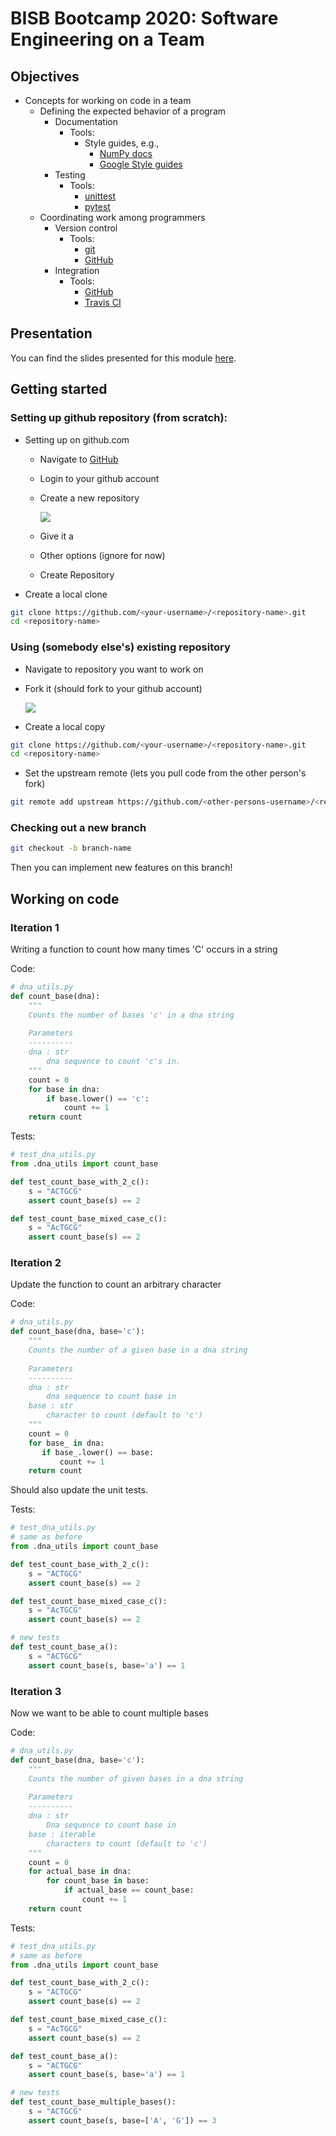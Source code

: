 # BISB Bootcamp 2020: Software Engineering on a Team

## Objectives
- Concepts for working on code in a team
  - Defining the expected behavior of a program
    - Documentation
      - Tools:
        - Style guides, e.g.,
          - [NumPy docs](https://numpydoc.readthedocs.io/en/latest/format.html)
          - [Google Style guides](https://google.github.io/styleguide/pyguide.html)
    - Testing 
      - Tools:
        - [unittest](https://docs.python.org/3/library/unittest.html)
        - [pytest](https://docs.pytest.org/en/stable/)
  - Coordinating work among programmers
    - Version control
      - Tools:
        - [git](https://git-scm.com/)
        - [GitHub](https://github.com/)
    - Integration
      - Tools:
        - [GitHub](https://github.com/)
        - [Travis CI](https://travis-ci.com/)


## Presentation
You can find the slides presented for this module [here](
https://docs.google.com/presentation/d/1kUSg2BIn7K6VPMsXeiTBUf92P8GpfddPPAP3mMHCh0I/edit?usp=sharing).

## Getting started
### Setting up github repository (from scratch):
- Setting up on github.com
    - Navigate to [GitHub](https://github.com/)
    - Login to your github account
    - Create a new repository

      ![](images/create-new-repo.png)
      
    - Give it a <repository-name>
    - Other options (ignore for now)
    - Create Repository
- Create a local clone
```bash
git clone https://github.com/<your-username>/<repository-name>.git
cd <repository-name>
```

### Using (somebody else's) existing repository
- Navigate to repository you want to work on
- Fork it (should fork to your github account)

  ![](images/fork-a-repo.png)
  
- Create a local copy
```bash
git clone https://github.com/<your-username>/<repository-name>.git
cd <repository-name>
```
- Set the upstream remote (lets you pull code from the other person's fork)
```bash
git remote add upstream https://github.com/<other-persons-username>/<repository-name>.git
```

### Checking out a new branch
```bash
git checkout -b branch-name
```

Then you can implement new features on this branch!


## Working on code
### Iteration 1

Writing a function to count how many times 'C' occurs in a string

Code:
```python
# dna_utils.py
def count_base(dna):
    """
    Counts the number of bases 'c' in a dna string
    
    Parameters
    ----------
    dna : str
        dna sequence to count 'c's in.
    """
    count = 0
    for base in dna:
        if base.lower() == 'c':
            count += 1
    return count
```

Tests:
```python 
# test_dna_utils.py
from .dna_utils import count_base

def test_count_base_with_2_c():
    s = "ACTGCG"
    assert count_base(s) == 2

def test_count_base_mixed_case_c():
    s = "AcTGCG"
    assert count_base(s) == 2
```

### Iteration 2

Update the function to count an arbitrary character

Code:
```python
# dna_utils.py
def count_base(dna, base='c'):
    """
    Counts the number of a given base in a dna string
    
    Parameters
    ----------
    dna : str
        dna sequence to count base in
    base : str
        character to count (default to 'c')
    """
    count = 0
    for base_ in dna:
       if base_.lower() == base:
           count += 1
    return count
```

Should also update the unit tests.

Tests:
```python
# test_dna_utils.py
# same as before
from .dna_utils import count_base

def test_count_base_with_2_c():
    s = "ACTGCG"
    assert count_base(s) == 2

def test_count_base_mixed_case_c():
    s = "AcTGCG"
    assert count_base(s) == 2

# new tests
def test_count_base_a():
    s = "ACTGCG"
    assert count_base(s, base='a') == 1
```

### Iteration 3

Now we want to be able to count multiple bases

Code:
```python
# dna_utils.py
def count_base(dna, base='c'):
    """
    Counts the number of given bases in a dna string
    
    Parameters
    ----------
    dna : str
        Dna sequence to count base in
    base : iterable
        characters to count (default to 'c')
    """
    count = 0
    for actual_base in dna:
        for count_base in base:
            if actual_base == count_base:
                count += 1
    return count
```

Tests:
```python
# test_dna_utils.py
# same as before
from .dna_utils import count_base

def test_count_base_with_2_c():
    s = "ACTGCG"
    assert count_base(s) == 2

def test_count_base_mixed_case_c():
    s = "AcTGCG"
    assert count_base(s) == 2

def test_count_base_a():
    s = "ACTGCG"
    assert count_base(s, base='a') == 1

# new tests
def test_count_base_multiple_bases():
    s = "ACTGCG"
    assert count_base(s, base=['A', 'G']) == 3
```
